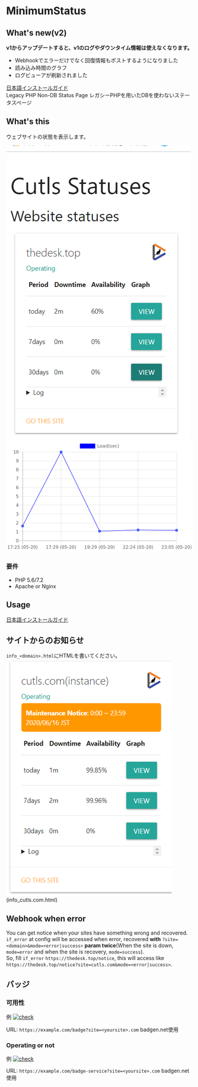 # MinimumStatus

## What's new(v2) 
**v1からアップデートすると、v1のログやダウンタイム情報は使えなくなります。**

* Webhookでエラーだけでなく回復情報もポストするようになりました
* 読み込み時間のグラフ
* ログビューアが刷新されました


[日本語インストールガイド](INSTALL.ja.md)  
Legacy PHP Non-DB Status Page
レガシーPHPを用いたDBを使わないステータスページ

## What's this

ウェブサイトの状態を表示します。  

![screenshot](https://raw.githubusercontent.com/cutls/MinimumStatus/v2/minimal.png)  
![graph](https://raw.githubusercontent.com/cutls/MinimumStatus/v2/graph.png)  

### 要件

* PHP 5.6/7.2
* Apache or Nginx

## Usage
  
[日本語インストールガイド](INSTALL.ja.md)  

## サイトからのお知らせ

`info_<domain>.html`にHTMLを書いてください。
![notice](https://raw.githubusercontent.com/cutls/MinimumStatus/v2/notice.png)  
(info_cutls.com.html)

## Webhook when error

You can get notice when your sites have something wrong and recovered.  
`if_error` at config will be accessed when error, recovered **with** `?site=<domain>&mode=<error|success>`
 **param twice**(When the site is down, `mode=error` and when the site is recovery, `mode=success`).  
So, fill `if_error` `https://thedesk.top/notice`, this will access like `https://thedesk.top/notice?site=cutls.com&mode=<error|success>`.

## バッジ

### 可用性

例 [![check](https://status.cutls.com/badge/?site=thedesk.top)](https://status.cutls.com) 

URL: `https://example.com/badge?site=<yoursite>.com` badgen.net使用

### Operating or not

例 [![check](https://status.cutls.com/badge-service/?site=thedesk.top)](https://status.cutls.com) 

URL: `https://example.com/badge-service?site=<yoursite>.com` badgen.net使用


